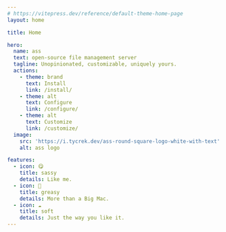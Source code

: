 ```yaml
---
# https://vitepress.dev/reference/default-theme-home-page
layout: home

title: Home

hero:
  name: ass
  text: open-source file management server
  tagline: Unopinionated, customizable, uniquely yours.
  actions:
    - theme: brand
      text: Install
      link: /install/
    - theme: alt
      text: Configure
      link: /configure/
    - theme: alt
      text: Customize
      link: /customize/
  image:
    src: 'https://i.tycrek.dev/ass-round-square-logo-white-with-text'
    alt: ass logo

features:
  - icon: 😋
    title: sassy
    details: Like me.
  - icon: 🍔
    title: greasy
    details: More than a Big Mac.
  - icon: ☁️
    title: soft
    details: Just the way you like it.
---
```


